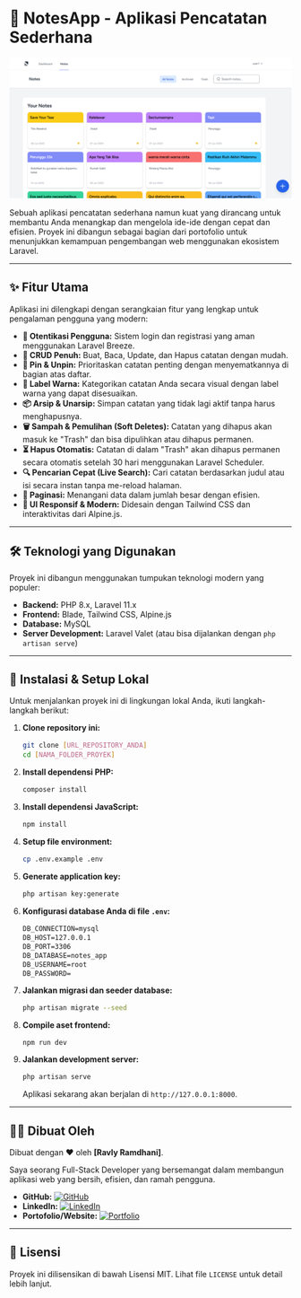 # 📝 NotesApp - Aplikasi Pencatatan Sederhana

![NotesApp Screenshot](public/images/demo-apps.png)

Sebuah aplikasi pencatatan sederhana namun kuat yang dirancang untuk membantu Anda menangkap dan mengelola ide-ide dengan cepat dan efisien. Proyek ini dibangun sebagai bagian dari portofolio untuk menunjukkan kemampuan pengembangan web menggunakan ekosistem Laravel.

---

## ✨ Fitur Utama

Aplikasi ini dilengkapi dengan serangkaian fitur yang lengkap untuk pengalaman pengguna yang modern:

* **🔐 Otentikasi Pengguna:** Sistem login dan registrasi yang aman menggunakan Laravel Breeze.
* **📝 CRUD Penuh:** Buat, Baca, Update, dan Hapus catatan dengan mudah.
* **📌 Pin & Unpin:** Prioritaskan catatan penting dengan menyematkannya di bagian atas daftar.
* **🎨 Label Warna:** Kategorikan catatan Anda secara visual dengan label warna yang dapat disesuaikan.
* **📦 Arsip & Unarsip:** Simpan catatan yang tidak lagi aktif tanpa harus menghapusnya.
* **🗑️ Sampah & Pemulihan (Soft Deletes):** Catatan yang dihapus akan masuk ke "Trash" dan bisa dipulihkan atau dihapus permanen.
* **⏳ Hapus Otomatis:** Catatan di dalam "Trash" akan dihapus permanen secara otomatis setelah 30 hari menggunakan Laravel Scheduler.
* **🔍 Pencarian Cepat (Live Search):** Cari catatan berdasarkan judul atau isi secara instan tanpa me-reload halaman.
* **📄 Paginasi:** Menangani data dalam jumlah besar dengan efisien.
* **💅 UI Responsif & Modern:** Didesain dengan Tailwind CSS dan interaktivitas dari Alpine.js.

---

## 🛠️ Teknologi yang Digunakan

Proyek ini dibangun menggunakan tumpukan teknologi modern yang populer:

* **Backend:** PHP 8.x, Laravel 11.x
* **Frontend:** Blade, Tailwind CSS, Alpine.js
* **Database:** MySQL
* **Server Development:** Laravel Valet (atau bisa dijalankan dengan `php artisan serve`)

---

## 🚀 Instalasi & Setup Lokal

Untuk menjalankan proyek ini di lingkungan lokal Anda, ikuti langkah-langkah berikut:

1.  **Clone repository ini:**
    ```bash
    git clone [URL_REPOSITORY_ANDA]
    cd [NAMA_FOLDER_PROYEK]
    ```

2.  **Install dependensi PHP:**
    ```bash
    composer install
    ```

3.  **Install dependensi JavaScript:**
    ```bash
    npm install
    ```

4.  **Setup file environment:**
    ```bash
    cp .env.example .env
    ```

5.  **Generate application key:**
    ```bash
    php artisan key:generate
    ```

6.  **Konfigurasi database Anda di file `.env`:**
    ```env
    DB_CONNECTION=mysql
    DB_HOST=127.0.0.1
    DB_PORT=3306
    DB_DATABASE=notes_app
    DB_USERNAME=root
    DB_PASSWORD=
    ```

7.  **Jalankan migrasi dan seeder database:**
    ```bash
    php artisan migrate --seed
    ```

8.  **Compile aset frontend:**
    ```bash
    npm run dev
    ```

9.  **Jalankan development server:**
    ```bash
    php artisan serve
    ```

    Aplikasi sekarang akan berjalan di `http://127.0.0.1:8000`.

---

## 👨‍💻 Dibuat Oleh

Dibuat dengan ❤️ oleh **[Ravly Ramdhani]**.

Saya seorang Full-Stack Developer yang bersemangat dalam membangun aplikasi web yang bersih, efisien, dan ramah pengguna.

* **GitHub:** [![GitHub](https://img.shields.io/badge/GitHub-181717?style=for-the-badge&logo=github&logoColor=white)]([https://github.com/RavLyr])
* **LinkedIn:** [![LinkedIn](https://img.shields.io/badge/LinkedIn-0A66C2?style=for-the-badge&logo=linkedin&logoColor=white)]([https://www.linkedin.com/in/ravlyramdhani/])
* **Portofolio/Website:** [![Portfolio](https://img.shields.io/badge/Portfolio-4A90E2?style=for-the-badge&logo=coda&logoColor=white)]([https://ravlyweb.netlify.app/])

---

## 📄 Lisensi

Proyek ini dilisensikan di bawah Lisensi MIT. Lihat file `LICENSE` untuk detail lebih lanjut.
